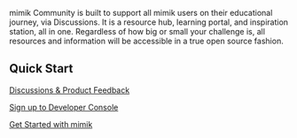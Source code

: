 mimik Community is built to support all mimik users on their educational journey, via Discussions. It is a resource hub, learning portal, and inspiration station, all in one. Regardless of how big or small your challenge is, all resources and information will be accessible in a true open source fashion.


## Quick Start
[Discussions & Product Feedback](https://github.com/edgeEngine/Community/discussions)

[Sign up to Developer Console](https://developer.mimik.com)

[Get Started with mimik](https://developer.mimik.com/get-started-with-edgeengine)
